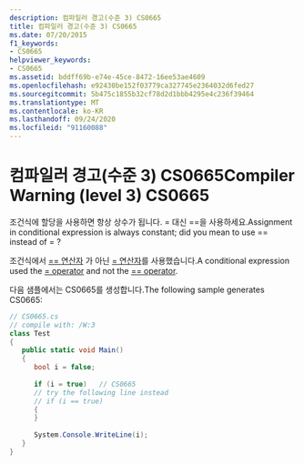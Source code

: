 ```yaml
---
description: 컴파일러 경고(수준 3) CS0665
title: 컴파일러 경고(수준 3) CS0665
ms.date: 07/20/2015
f1_keywords:
- CS0665
helpviewer_keywords:
- CS0665
ms.assetid: bddff69b-e74e-45ce-8472-16ee53ae4609
ms.openlocfilehash: e92430be152f03779ca327745e2364032d6fed27
ms.sourcegitcommit: 5b475c1855b32cf78d2d1bbb4295e4c236f39464
ms.translationtype: MT
ms.contentlocale: ko-KR
ms.lasthandoff: 09/24/2020
ms.locfileid: "91160088"
---
```

# <a name="compiler-warning-level-3-cs0665"></a><span data-ttu-id="18bbf-103">컴파일러 경고(수준 3) CS0665</span><span class="sxs-lookup"><span data-stu-id="18bbf-103">Compiler Warning (level 3) CS0665</span></span>

<span data-ttu-id="18bbf-104">조건식에 할당을 사용하면 항상 상수가 됩니다. = 대신 ==을 사용하세요.</span><span class="sxs-lookup"><span data-stu-id="18bbf-104">Assignment in conditional expression is always constant; did you mean to use == instead of = ?</span></span>  
  
 <span data-ttu-id="18bbf-105">조건식에서 [== 연산자](../language-reference/operators/assignment-operator.md) 가 아닌 [= 연산자](../language-reference/operators/equality-operators.md#equality-operator-)를 사용했습니다.</span><span class="sxs-lookup"><span data-stu-id="18bbf-105">A conditional expression used the [= operator](../language-reference/operators/assignment-operator.md) and not the [== operator](../language-reference/operators/equality-operators.md#equality-operator-).</span></span>
  
 <span data-ttu-id="18bbf-106">다음 샘플에서는 CS0665를 생성합니다.</span><span class="sxs-lookup"><span data-stu-id="18bbf-106">The following sample generates CS0665:</span></span>  
  
```csharp  
// CS0665.cs  
// compile with: /W:3  
class Test  
{  
   public static void Main()  
   {  
      bool i = false;  
  
      if (i = true)   // CS0665  
      // try the following line instead  
      // if (i == true)  
      {  
      }  
  
      System.Console.WriteLine(i);  
   }  
}  
```
